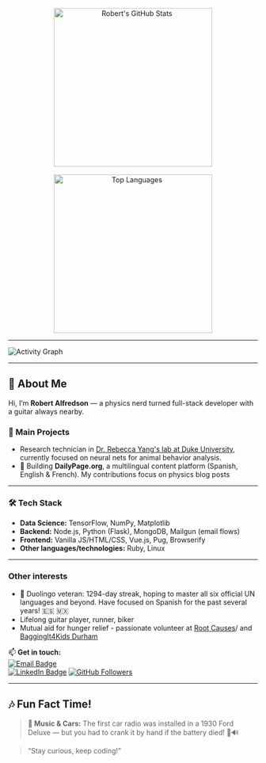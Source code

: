 <!-- GITHUB STATS & LANGUAGES IN A GRID -->
<div style="display: grid; grid-template-columns: repeat(auto-fit, minmax(280px, 1fr)); gap: 1rem; justify-items: center;">

  <!-- GitHub Stats Card -->
  <div align="center">
    <img
      src="https://github-readme-stats.vercel.app/api?username=rcalfredson&theme=radical&show_icons=true&count_private=true&hide_title=true"
      alt="Robert's GitHub Stats" width="320"
    />
  </div>

  <!-- Top Languages Card -->
  <div align="center">
    <img
      src="https://github-readme-stats.vercel.app/api/top-langs/?username=rcalfredson&theme=radical&layout=compact&hide=html,css"
      alt="Top Languages" width="320"
    />
  </div>

</div>

---

<!-- ACTIVITY GRAPH INSIDE A COLLAPSIBLE -->
<img
  src="https://github-readme-activity-graph.vercel.app/graph?username=rcalfredson&theme=github-dark&area=true&hide_border=true"
  alt="Activity Graph"
/>

---

## 👋 About Me

Hi, I’m **Robert Alfredson** — a physics nerd turned full-stack developer with a guitar always nearby.

### 🔭 Main Projects
- Research technician in [Dr. Rebecca Yang's lab at Duke University](https://rebeccayang.org/), currently focused on neural nets for animal behavior analysis.
- 🔭 Building **DailyPage.org**, a multilingual content platform (Spanish, English & French). My contributions focus on physics blog posts

---

### 🛠️ Tech Stack
- **Data Science:** TensorFlow, NumPy, Matplotlib  
- **Backend:** Node.js, Python (Flask), MongoDB, Mailgun (email flows)
- **Frontend:** Vanilla JS/HTML/CSS, Vue.js, Pug, Browserify
- **Other languages/technologies:** Ruby, Linux

---
### Other interests
- 🌱 Duolingo veteran: 1294-day streak, hoping to master all six official UN languages and beyond. Have focused on Spanish for the past several years! 🇪🇸 🇲🇽
- Lifelong guitar player, runner, biker
- Mutual aid for hunger relief - passionate volunteer at [Root Causes](https://www.rootcauseshealth.org/)/ and [BaggingIt4Kids Durham](https://www.facebook.com/bagging4/)

📫 **Get in touch:**  
[![Email Badge](https://img.shields.io/badge/✉️-robert.c.alfredson@gmail.com-blue?logo=gmail)](mailto:robert.c.alfredson@gmail.com)  
[![LinkedIn Badge](https://img.shields.io/badge/🔗-LinkedIn-black?logo=linkedin)](https://www.linkedin.com/in/robert-alfredson-78724a69/)
[![GitHub Followers](https://img.shields.io/github/followers/rcalfredson?label=Follow&style=social)](https://github.com/rcalfredson)

---

## 🎶 Fun Fact Time!

> **🎵 Music & Cars:** The first car radio was installed in a 1930 Ford Deluxe — but you had to crank it by hand if the battery died! 🚗🔊

> “Stay curious, keep coding!”
